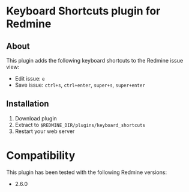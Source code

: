 # Keyboard Shortcuts plugin for Redmine

## About

This plugin adds the following keyboard shortcuts to the Redmine issue view:

* Edit issue: `e`
* Save issue: `ctrl+s`, `ctrl+enter`, `super+s`, `super+enter`

## Installation

1. Download plugin
2. Extract to `$REDMINE_DIR/plugins/keyboard_shortcuts`
3. Restart your web server

# Compatibility

This plugin has been tested with the following Redmine versions:

* 2.6.0
